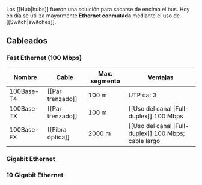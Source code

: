 Los [[Hub|hubs]] fueron una solución para sacarse de encima el bus. Hoy en día se utiliza mayormente **Ethernet conmutada** mediante el uso de [[Switch|switches]].

## Cableados
### Fast Ethernet (100 Mbps)
| Nombre     | Cable            | Max. segmento | Ventajas                                              |
| ---------- | ---------------- | ------------- | ----------------------------------------------------- |
| 100Base-T4 | [[Par trenzado]] | 100 m         | UTP cat 3                                             |
| 100Base-TX | [[Par trenzado]] | 100 m         | [[Uso del canal \|Full-duplex]] 100 Mbps              |
| 100Base-FX | [[Fibra óptica]] | 2000 m        | [[Uso del canal \|Full-duplex]] 100 Mbps; cable largo |

### Gigabit Ethernet

### 10 Gigabit Ethernet